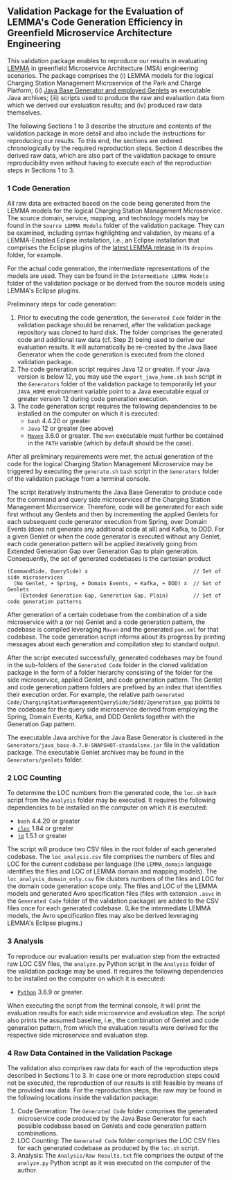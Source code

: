 ## Validation Package for the Evaluation of LEMMA's Code Generation Efficiency in Greenfield Microservice Architecture Engineering
This validation package enables to reproduce our results in evaluating [LEMMA](https://github.com/SeelabFhdo/lemma/) in greenfield Microservice Architecture (MSA) engineering scenarios. The package comprises the (i) LEMMA models for the logical Charging Station Management Microservice of the Park and Charge Platform; (ii) [Java Base Generator and employed Genlets](https://github.com/SeelabFhdo/lemma/tree/master/code%20generators) as executable Java archives; (iii) scripts used to produce the raw and evaluation data from which we derived our evaluation results; and (iv) produced raw data themselves.

The following Sections 1 to 3 describe the structure and contents of the validation package in more detail and also include the instructions for reproducing our results. To this end, the sections are ordered chronologically by the required reproduction steps. Section 4 describes the derived raw data, which are also part of the validation package to ensure reproducibility even without having to execute each of the reproduction steps in Sections 1 to 3.

### 1 Code Generation
All raw data are extracted based on the code being generated from the LEMMA models for the logical Charging Station Management Microservice. The source domain, service, mapping, and technology models may be found in the `Source LEMMA Models` folder of the validation package. They can be examined, including syntax highlighting and validation, by means of a LEMMA-Enabled Eclipse installation, i.e., an Eclipse installation that comprises the Eclipse plugins of the [latest LEMMA release](https://github.com/SeelabFhdo/lemma/releases) in its `dropins` folder, for example.

For the actual code generation, the intermediate representations of the models are used. They can be found in the `Intermediate LEMMA Models` folder of the validation package or be derived from the source models using LEMMA's Eclipse plugins.

Preliminary steps for code generation:
1. Prior to executing the code generation, the `Generated Code` folder in the validation package should be renamed, after the validation package repository was cloned to hard disk. The folder comprises the generated code and additional raw data (cf. Step 2) being used to derive our evaluation results. It will automatically be re-created by the Java Base Generator when the code generation is executed from the cloned validation package.
2. The code generation script requires Java 12 or greater. If your Java version is below 12, you may use the `export_java_home.sh` `bash` script in the `Generators` folder of the validation package to temporarily let your `JAVA_HOME` environment variable point to a Java executable equal or greater version 12 during code generation execution.
3. The code generation script requires the following dependencies to be installed on the computer on which it is executed:
   - `bash` 4.4.20 or greater
   - `Java` 12 or greater (see above)
   - [`Maven`](https://maven.apache.org/) 3.6.0 or greater. The `mvn` executable must further be contained in the `PATH` variable (which by default should be the case).

After all preliminary requirements were met, the actual generation of the code for the logical Charging Station Management Microservice may be triggered by executing the `generate.sh` `bash` script in the `Generators` folder of the validation package from a terminal console.

The script iteratively instruments the Java Base Generator to produce code for the command and query side microservices of the Charging Station Management Microservice. Therefore, code will be generated for each side first without any Genlets and then by incrementing the applied Genlets for each subsequent code generator execution from Spring, over Domain Events (does not generate any additional code at all) and Kafka, to DDD. For a given Genlet or when the code generator is executed without any Genlet, each code generation pattern will be applied iteratively going from Extended Generation Gap over Generation Gap to plain generation. Consequently, the set of generated codebases is the cartesian product
```
(CommandSide, QuerySide) x                                  // Set of side microservices
  (No Genlet, + Spring, + Domain Events, + Kafka, + DDD) x  // Set of Genlets
    (Extended Generation Gap, Generation Gap, Plain)        // Set of code generation patterns
```

After generation of a certain codebase from the combination of a side microservice with a (or no) Genlet and a code generation pattern, the codebase is compiled leveraging `Maven` and the generated `pom.xml` for that codebase. The code generation script informs about its progress by printing messages about each generation and compilation step to standard output.

After the script executed successfully, generated codebases may be found in the sub-folders of the `Generated Code` folder in the cloned validation package in the form of a folder hierarchy consisting of the folder for the side microservice, applied Genlet, and code generation pattern. The Genlet and code generation pattern folders are prefixed by an index that identifies their execution order. For example, the relative path `Generated Code/ChargingStationManagementQuerySide/5ddd/2generation_gap` points to the codebase for the query side microservice derived from employing the Spring, Domain Events, Kafka, and DDD Genlets together with the Generation Gap pattern.

The executable Java archive for the Java Base Generator is clustered in the `Generators/java_base-0.7.0-SNAPSHOT-standalone.jar` file in the validation package. The executable Genlet archives may be found in the `Generators/genlets` folder.

### 2 LOC Counting
To determine the LOC numbers from the generated code, the `loc.sh` `bash` script from the `Analysis` folder may be executed. It requires the following dependencies to be installed on the computer on which it is executed:
- `bash` 4.4.20 or greater
- [`cloc`](https://github.com/AlDanial/cloc) 1.84 or greater
- [`jq`](https://stedolan.github.io/jq/) 1.5.1 or greater

The script will produce two CSV files in the root folder of each generated codebase. The `loc_analysis.csv` file comprises the numbers of files and LOC for the current codebase per language (the `LEMMA_domain` language identifies the files and LOC of LEMMA domain and mapping models). The `loc_analysis_domain_only.csv` file clusters numbers of the files and LOC for the domain code generation scope only. The files and LOC of the LEMMA models and generated Avro specification files (files with extension `.asvc` in the `Generated Code` folder of the validation package) are added to the CSV files once for each generated codebase. (Like the intermediate LEMMA models, the Avro specification files may also be derived leveraging LEMMA's Eclipse plugins.)

### 3 Analysis
To reproduce our evaluation results per evaluation step from the extracted raw LOC CSV files, the `analyze.py` Python script in the `Analysis` folder of the validation package may be used. It requires the following dependencies to be installed on the computer on which it is executed:
- [`Python`](https://www.python.org/) 3.6.9 or greater.

When executing the script from the terminal console, it will print the evaluation results for each side microservice and evaluation step. The script also prints the assumed baseline, i.e., the combination of Genlet and code generation pattern, from which the evaluation results were derived for the respective side microservice and evaluation step.

### 4 Raw Data Contained in the Validation Package
The validation also comprises raw data for each of the reproduction steps described in Sections 1 to 3. In case one or more reproduction steps could not be executed, the reproduction of our results is still feasible by means of the provided raw data. For the reproduction steps, the raw may be found in the following locations inside the validation package:
1. Code Generation: The `Generated Code` folder comprises the generated microservice code produced by the Java Base Generator for each possible codebase based on Genlets and code generation pattern combinations.
2. LOC Counting: The `Generated Code` folder comprises the LOC CSV files for each generated codebase as produced by the `loc.sh` script.
3. Analysis: The `Analysis/Raw Results.txt` file comprises the output of the `analyze.py` Python script as it was executed on the computer of the author.